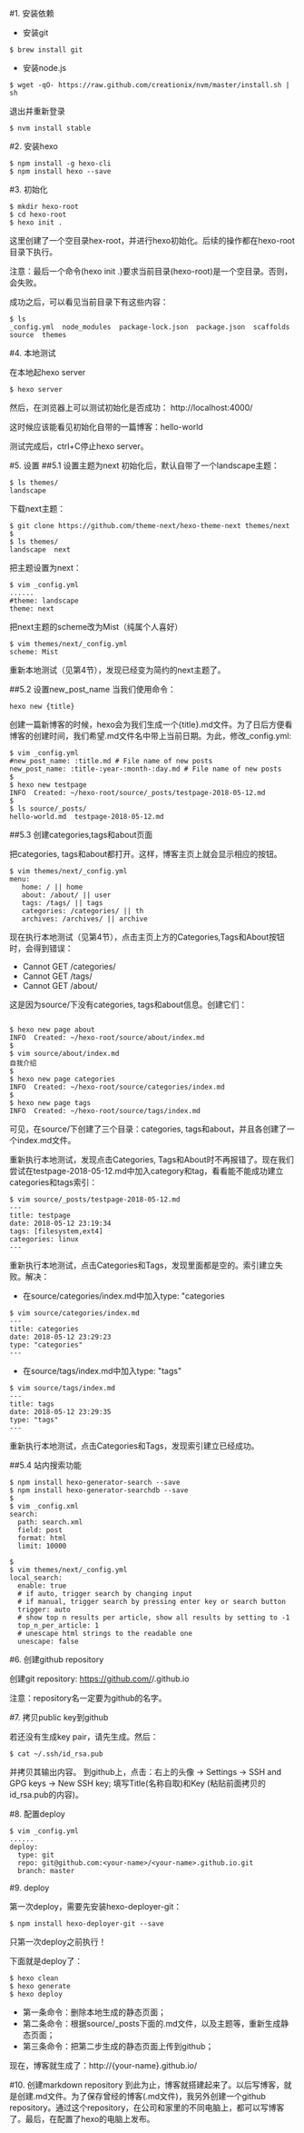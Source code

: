 #1. 安装依赖

* 安装git
```shell
$ brew install git
```

* 安装node.js
```shell
$ wget -qO- https://raw.github.com/creationix/nvm/master/install.sh | sh
```
退出并重新登录
```shell
$ nvm install stable
```

#2. 安装hexo
```shell
$ npm install -g hexo-cli
$ npm install hexo --save

```

#3. 初始化
```shell
$ mkdir hexo-root
$ cd hexo-root
$ hexo init .
```
这里创建了一个空目录hex-root，并进行hexo初始化。后续的操作都在hexo-root目录下执行。

注意：最后一个命令(hexo init .)要求当前目录(hexo-root)是一个空目录。否则，会失败。


成功之后，可以看见当前目录下有这些内容：
```shell
$ ls
_config.yml  node_modules  package-lock.json  package.json  scaffolds  source  themes
```

#4. 本地测试

在本地起hexo server
```shell
$ hexo server
```
然后，在浏览器上可以测试初始化是否成功：
http://localhost:4000/

这时候应该能看见初始化自带的一篇博客：hello-world

测试完成后，ctrl+C停止hexo server。

#5. 设置
##5.1 设置主题为next
初始化后，默认自带了一个landscape主题：
```shell
$ ls themes/
landscape
```

下载next主题：
```shell
$ git clone https://github.com/theme-next/hexo-theme-next themes/next
$
$ ls themes/
landscape  next
```

把主题设置为next：
```shell
$ vim _config.yml
......
#theme: landscape
theme: next
```

把next主题的scheme改为Mist（纯属个人喜好）
```shell
$ vim themes/next/_config.yml  
scheme: Mist
```


重新本地测试（见第4节），发现已经变为简约的next主题了。


##5.2 设置new_post_name
当我们使用命令：
```
hexo new {title}
```
创建一篇新博客的时候，hexo会为我们生成一个{title}.md文件。为了日后方便看博客的创建时间，我们希望.md文件名中带上当前日期。为此，修改_config.yml:
```shell
$ vim _config.yml
#new_post_name: :title.md # File name of new posts
new_post_name: :title-:year-:month-:day.md # File name of new posts
$
$ hexo new testpage
INFO  Created: ~/hexo-root/source/_posts/testpage-2018-05-12.md
$
$ ls source/_posts/
hello-world.md  testpage-2018-05-12.md

```

##5.3 创建categories,tags和about页面

把categories, tags和about都打开。这样，博客主页上就会显示相应的按钮。

```shell
$ vim themes/next/_config.yml  
menu:
   home: / || home
   about: /about/ || user
   tags: /tags/ || tags
   categories: /categories/ || th
   archives: /archives/ || archive  
```


现在执行本地测试（见第4节），点击主页上方的Categories,Tags和About按钮时，会得到错误：

* Cannot GET /categories/
* Cannot GET /tags/
* Cannot GET /about/

这是因为source/下没有categories, tags和about信息。创建它们：
```shell

$ hexo new page about
INFO  Created: ~/hexo-root/source/about/index.md
$
$ vim source/about/index.md
自我介绍
$
$ hexo new page categories
INFO  Created: ~/hexo-root/source/categories/index.md
$
$ hexo new page tags
INFO  Created: ~/hexo-root/source/tags/index.md
```

可见，在source/下创建了三个目录：categories, tags和about，并且各创建了一个index.md文件。

重新执行本地测试，发现点击Categories, Tags和About时不再报错了。现在我们尝试在testpage-2018-05-12.md中加入category和tag，看看能不能成功建立categories和tags索引：
```shell
$ vim source/_posts/testpage-2018-05-12.md
---
title: testpage
date: 2018-05-12 23:19:34
tags: [filesystem,ext4]
categories: linux
---
```
重新执行本地测试，点击Categories和Tags，发现里面都是空的。索引建立失败。解决：
* 在source/categories/index.md中加入type: "categories

```shell
$ vim source/categories/index.md
---
title: categories
date: 2018-05-12 23:29:23
type: "categories"
---
```

* 在source/tags/index.md中加入type: "tags"

```shell
$ vim source/tags/index.md
---
title: tags
date: 2018-05-12 23:29:35
type: "tags"
---
```

重新执行本地测试，点击Categories和Tags，发现索引建立已经成功。



##5.4 站内搜索功能


```shell
$ npm install hexo-generator-search --save
$ npm install hexo-generator-searchdb --save
$
$ vim _config.xml
search:
  path: search.xml
  field: post
  format: html
  limit: 10000

$
$ vim themes/next/_config.yml
local_search:
  enable: true
  # if auto, trigger search by changing input
  # if manual, trigger search by pressing enter key or search button
  trigger: auto
  # show top n results per article, show all results by setting to -1
  top_n_per_article: 1
  # unescape html strings to the readable one
  unescape: false
```






#6. 创建github repository

创建git repository:  https://github.com/<your-name>/<your-name>.github.io

注意：repository名一定要为github的名字。


#7. 拷贝public key到github

若还没有生成key pair，请先生成。然后：
```shell
$ cat ~/.ssh/id_rsa.pub
```
并拷贝其输出内容。
到github上，点击：右上的头像 -> Settings -> SSH and GPG keys -> New SSH key; 填写Title(名称自取)和Key (粘贴前面拷贝的id_rsa.pub的内容)。


#8. 配置deploy

```shell
$ vim _config.yml
......
deploy:
  type: git
  repo: git@github.com:<your-name>/<your-name>.github.io.git
  branch: master
```

#9. deploy

第一次deploy，需要先安装hexo-deployer-git：
```shell
$ npm install hexo-deployer-git --save
```
只第一次deploy之前执行！

下面就是deploy了：

```shell
$ hexo clean
$ hexo generate
$ hexo deploy
```

* 第一条命令：删除本地生成的静态页面；
* 第二条命令：根据source/\_posts下面的.md文件，以及主题等，重新生成静态页面；
* 第三条命令：把第二步生成的静态页面上传到github；

现在，博客就生成了：http://{your-name}.github.io/





#10. 创建markdown repository
到此为止，博客就搭建起来了。以后写博客，就是创建.md文件。为了保存曾经的博客(.md文件)，我另外创建一个github repository。通过这个repository，在公司和家里的不同电脑上，都可以写博客了。最后，在配置了hexo的电脑上发布。
